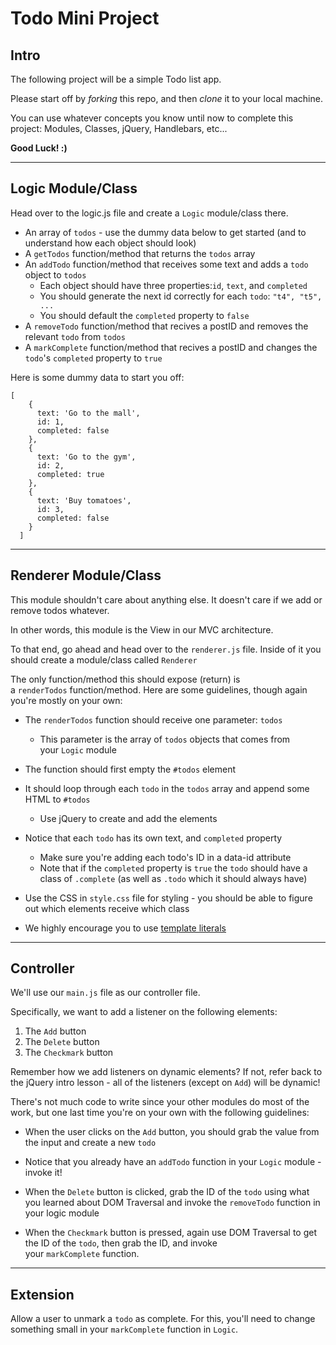 # Todo Mini Project

## Intro

The following project will be a simple Todo list app.

Please start off by *forking* this repo, and then *clone* it to your local machine.

You can use whatever concepts you know until now to complete this project: Modules, Classes, jQuery, Handlebars, etc...

**Good Luck! :)**

***

## Logic Module/Class

Head over to the logic.js file and create a `Logic` module/class there.

-   An array of `todos` - use the dummy data below to get started (and to understand how each object should look)
-   A `getTodos` function/method that returns the `todos` array
-   An `addTodo` function/method that receives some text and adds a `todo` object to `todos`
    -   Each object should have three properties:`id`, `text`, and `completed`
    -   You should generate the next id correctly for each `todo`: `"t4", "t5", ...`
    -   You should default the `completed` property to `false`
-   A `removeTodo` function/method that recives a postID and removes the relevant `todo` from `todos`
-   A `markComplete` function/method that recives a postID and changes the `todo`'s `completed` property to `true`

Here is some dummy data to start you off:

```
[
    {
      text: 'Go to the mall',
      id: 1,
      completed: false
    },
    {
      text: 'Go to the gym',
      id: 2,
      completed: true
    },
    {
      text: 'Buy tomatoes',
      id: 3,
      completed: false
    }
  ]
```

***

## Renderer Module/Class

This module shouldn't care about anything else. It doesn't care if we add or remove todos whatever.

In other words, this module is the View in our MVC architecture.

To that end, go ahead and head over to the `renderer.js` file. Inside of it you should create a module/class called `Renderer`

The only function/method this should expose (return) is a `renderTodos` function/method. Here are some guidelines, though again you're mostly on your own:

-   The `renderTodos` function should receive one parameter: `todos`
    -   This parameter is the array of `todos` objects that comes from your `Logic` module
-   The function should first empty the `#todos` element
-   It should loop through each `todo` in the `todos` array and append some HTML to `#todos`
    -   Use jQuery to create and add the elements
-   Notice that each `todo` has its own text, and `completed` property
    -   Make sure you're adding each todo's ID in a data-id attribute
    - Note that if the `completed` property is `true` the `todo` should have a class of `.complete` (as well as `.todo` which it should always have)

-   Use the CSS in `style.css` file for styling - you should be able to figure out which elements receive which class

-   We highly encourage you to use [template literals](https://developer.mozilla.org/en-US/docs/Web/JavaScript/Reference/Template_literals)

***

## Controller

We'll use our `main.js` file as our controller file.

Specifically, we want to add a listener on the following elements:

1.  The `Add` button
2.  The `Delete` button
3.  The `Checkmark` button

Remember how we add listeners on dynamic elements? If not, refer back to the jQuery intro lesson - all of the listeners (except on `Add`) will be dynamic!

There's not much code to write since your other modules do most of the work, but one last time you're on your own with the following guidelines:

-   When the user clicks on the `Add` button, you should grab the value from the input and create a new `todo`

-   Notice that you already have an `addTodo` function in your `Logic` module - invoke it!

-   When the `Delete` button is clicked, grab the ID of the `todo` using what you learned about DOM Traversal and invoke the `removeTodo` function in your logic module

-   When the `Checkmark` button is pressed, again use DOM Traversal to get the ID of the `todo`, then grab the ID, and invoke your `markComplete` function.

***

## Extension

Allow a user to unmark a `todo` as complete. For this, you'll need to change something small in your `markComplete` function in `Logic`.